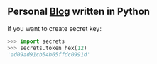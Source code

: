 ## Personal [Blog](simplexblog.herokuapp.com/) written in Python

if you want to create secret key:
```python
>>> import secrets
>>> secrets.token_hex(12)
'ad09ad91cb54b65ffdc0991d'
